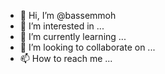 - 👋 Hi, I’m @bassemmoh
- 👀 I’m interested in ...
- 🌱 I’m currently learning ...
- 💞️ I’m looking to collaborate on ...
- 📫 How to reach me ...

<!---
bassemmoh/bassemmoh is a ✨ special ✨ repository because its `README.md` (this file) appears on your GitHub profile.
You can click the Preview link to take a look at your changes.
--->
